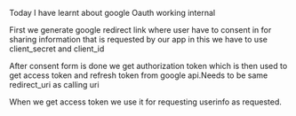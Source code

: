 Today I have learnt about google Oauth working internal

First we generate google redirect link where user have to consent in for
sharing information that is requested by our app in this 
we have to use client_secret and client_id 

After consent form is done we get authorization token which is then used
to get access token and refresh token from google api.Needs to be same redirect_uri as
calling uri

When we get access token we use it for requesting userinfo as requested.
